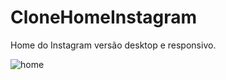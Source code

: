# CloneHomeInstagram

Home do Instagram versão desktop e responsivo.


![home](https://user-images.githubusercontent.com/18532618/117344498-d2749c00-ae7b-11eb-953d-5ecf4ace64e9.png)

